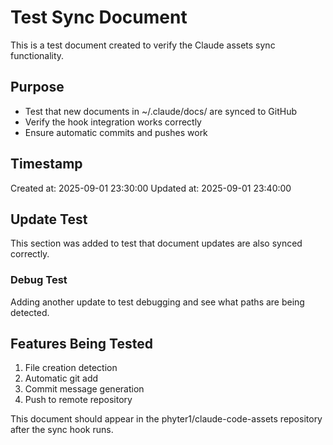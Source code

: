 # Test Sync Document

This is a test document created to verify the Claude assets sync functionality.

## Purpose
- Test that new documents in ~/.claude/docs/ are synced to GitHub
- Verify the hook integration works correctly
- Ensure automatic commits and pushes work

## Timestamp
Created at: 2025-09-01 23:30:00
Updated at: 2025-09-01 23:40:00

## Update Test
This section was added to test that document updates are also synced correctly.

### Debug Test
Adding another update to test debugging and see what paths are being detected.

## Features Being Tested
1. File creation detection
2. Automatic git add
3. Commit message generation
4. Push to remote repository

This document should appear in the phyter1/claude-code-assets repository after the sync hook runs.